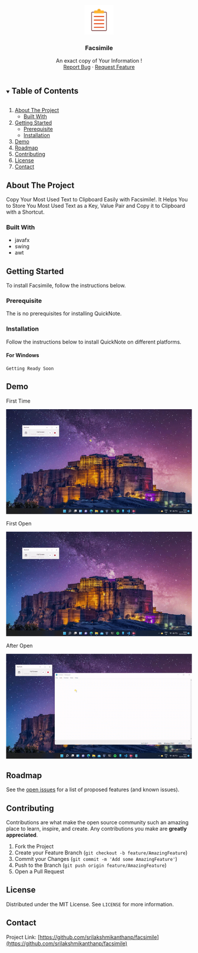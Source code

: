 <!--
 Copyright (c) 2021 Sri Lakshmi Kanthan P
 
 This software is released under the MIT License.
 https://opensource.org/licenses/MIT
-->

<!-- PROJECT LOGO -->
<br />
<p align="center">
  <a href="https://github.com/srilakshmikanthanp/facsimile">
    <img src="assets/images/logo.png" alt="Logo" width="80" height="80">
  </a>

  <h3 align="center">Facsimile</h3>

  <p align="center">
    An exact copy of Your Information !
    <br />
    <a href="https://github.com/srilakshmikanthanp/facsimile/issues">Report Bug</a>
    ·
    <a href="https://github.com/srilakshmikanthanp/facsimile/issues">Request Feature</a>
  </p>
</p>

<!-- TABLE OF CONTENTS -->
<details open="open">
  <summary><h2 style="display: inline-block">Table of Contents</h2></summary>
  <ol>
    <li>
      <a href="#about-the-project">About The Project</a>
      <ul>
        <li><a href="#built-with">Built With</a></li>
      </ul>
    </li>
    <li>
      <a href="#getting-started">Getting Started</a>
      <ul>
        <li><a href="#prerequisite">Prerequisite</a></li>
        <li><a href="#installation">Installation</a></li>
      </ul>
    </li>
    <li><a href="#demo">Demo</a></li>
    <li><a href="#roadmap">Roadmap</a></li>
    <li><a href="#contributing">Contributing</a></li>
    <li><a href="#license">License</a></li>
    <li><a href="#contact">Contact</a></li>
  </ol>
</details>


<!-- ABOUT THE PROJECT -->
## About The Project

Copy Your Most Used Text to Clipboard Easily with Facsimile!. It Helps You to Store You Most Used Text as a Key, Value Pair and Copy it to Clipboard with a Shortcut.


### Built With

* javafx
* swing
* awt

<!-- GETTING STARTED -->
## Getting Started

To install Facsimile, follow the instructions below.

### Prerequisite

The is no prerequisites for installing QuickNote.

### Installation

Follow the instructions below to install QuickNote on different platforms.

#### For Windows

    Getting Ready Soon

<!-- USAGE EXAMPLES -->
## Demo

First Time

![demo](/assets/images/FirstTime.gif)

First Open

![demo](/assets/images/FirstOpen.gif)

After Open

![demo](/assets/images/AfterOpen.gif)

<!-- ROADMAP -->
## Roadmap

See the [open issues](https://github.com/srilakshmikanthanp/facsimile/issues) for a list of proposed features (and known issues).

<!-- CONTRIBUTING -->
## Contributing

Contributions are what make the open source community such an amazing place to learn, inspire, and create. Any contributions you make are **greatly appreciated**.

1. Fork the Project
2. Create your Feature Branch (`git checkout -b feature/AmazingFeature`)
3. Commit your Changes (`git commit -m 'Add some AmazingFeature'`)
4. Push to the Branch (`git push origin feature/AmazingFeature`)
5. Open a Pull Request

<!-- LICENSE -->
## License

Distributed under the MIT License. See `LICENSE` for more information.

<!-- CONTACT -->
## Contact

Project Link: [https://github.com/srilakshmikanthanp/facsimile](https://github.com/srilakshmikanthanp/facsimile)
